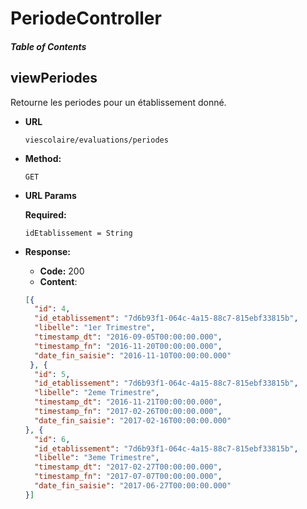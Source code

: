 # PeriodeController

##### Table of Contents


## viewPeriodes
  Retourne les periodes pour un établissement donné.
 
* **URL**
 
  `viescolaire/evaluations/periodes`
 
* **Method:**
   
  `GET` 
   
*  **URL Params**
 
    **Required:**
  
   `idEtablissement = String`
   
   
* **Response:**
   
    * **Code:** 200 <br />
    * **Content**:  
    ```json
    [{
      "id": 4,
      "id_etablissement": "7d6b93f1-064c-4a15-88c7-815ebf33815b",
      "libelle": "1er Trimestre",
      "timestamp_dt": "2016-09-05T00:00:00.000",
      "timestamp_fn": "2016-11-20T00:00:00.000",
      "date_fin_saisie": "2016-11-10T00:00:00.000"
     }, {
      "id": 5,
      "id_etablissement": "7d6b93f1-064c-4a15-88c7-815ebf33815b",
      "libelle": "2eme Trimestre",
      "timestamp_dt": "2016-11-21T00:00:00.000",
      "timestamp_fn": "2017-02-26T00:00:00.000",
      "date_fin_saisie": "2017-02-16T00:00:00.000"
    }, {
      "id": 6,
      "id_etablissement": "7d6b93f1-064c-4a15-88c7-815ebf33815b",
      "libelle": "3eme Trimestre",
      "timestamp_dt": "2017-02-27T00:00:00.000",
      "timestamp_fn": "2017-07-07T00:00:00.000",
      "date_fin_saisie": "2017-06-27T00:00:00.000"
    }]
    ```
 
